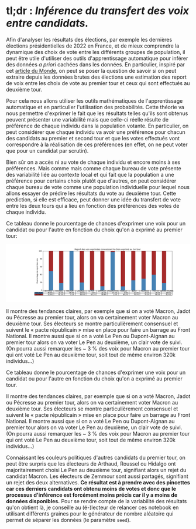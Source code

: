 # tl;dr : *Inférence du transfert des voix entre candidats.*

Afin d'analyser les résultats des élections, par exemple les dernières élections présidentielles de 2022 en France, et de mieux comprendre la dynamique des choix de vote entre les différents groupes de population, il peut être utile d'utiliser des outils d'apprentissage automatique pour inférer des données *a priori* cachées dans les données. En particulier, inspiré par cet [article du Monde](https://www.lemonde.fr/les-decodeurs/article/2022/05/04/election-presidentielle-2022-quels-reports-de-voix-entre-les-deux-tours_6124672_4355770.html), on peut se poser la question de savoir si on peut extraire depuis les données brutes des élections une estimation des report de voix entre les choix de vote au premier tour et ceux qui sont effectués au deuxième tour.

Pour cela nous allons utiliser les outils mathématiques de l'apprentissage automatique et en particulier l'utilisation des probabilités. Cette théorie va nous permettre d'exprimer le fait que les résultats telles qu'ils sont obtenus peuvent présenter une variabilité mais que celle-ci réelle résulte de préférence de chaque individu dans la population votante. En particulier, on peut considérer que chaque individu va avoir une préférence pour chacun des candidats au premier et second tour et que les votes effectués vont correspondre à la réalisation de ces préférences (en effet, on ne peut voter que pour un candidat par scrutin). 

Bien sûr on a accès ni au vote de chaque individu et encore moins à ses préférences. Mais comme mais comme chaque bureau de vote présente des variabilité liée au contexte local et qui fait que la population a une préférence pour certains choix plutôt que d'autres, on peut considérer chaque bureau de vote comme une population individuelle pour lequel nous allons essayer de prédire les résultats du vote au deuxième tour. Cette prediction, si elle est efficace, peut donner une idée du transfert de vote entre les deux tours qui a lieu en fonction des préférences des votes de chaque individu.

Ce tableau donne le pourcentage de chances d'exprimer une voix pour un candidat ou pour l'autre en fonction du choix qu'on a exprimé au premier tour:

![](2022-05-04_transfert-des-voix.png)

Il montre des tendances claires, par exemple que si on a voté Macron, Jadot ou Pécresse au premier tour, alors on va certainement voter Macron au deuxième tour. Ses électeurs se montre particulièrement consensuel et suivent le « pacte républicain » mise en place pour faire un barrage au Front National. Il montre aussi que si on a voté Le Pen ou Dupont-Aignan au premier tour alors on va voter Le Pen au deuxième, un clair vote de suivi. (On pourra aussi remarquer les ~ 3 % des voix pour Macron au premier tour qui ont voté Le Pen au deuxième tour, soit tout de même environ 320k individus…)

Ce tableau donne le pourcentage de chances d'exprimer une voix pour un candidat ou pour l'autre en fonction du choix qu'on a exprimé au premier tour. 

Il montre des tendances claires, par exemple que si on a voté Macron, Jadot ou Pécresse au premier tour, alors on va certainement voter Macron au deuxième tour. Ses électeurs se montre particulièrement consensuel et suivent le « pacte républicain » mise en place pour faire un barrage au Front National. Il montre aussi que si on a voté Le Pen ou Dupont-Aignan au premier tour alors on va voter Le Pen au deuxième, un clair vote de suivi. (On pourra aussi remarquer les ~ 3 % des voix pour Macron au premier tour qui ont voté Le Pen au deuxième tour, soit tout de même environ 320k individus…)

Connaissant les couleurs politiques d'autres candidats du premier tour, on peut être surpris que les électeurs de Arthaud, Roussel ou Hidalgo ont majoritairement choisi Le Pen au deuxième tour, signifiant alors un rejet du candidat Macron. Les électeurs de Zemmour sont aussi partagés, signifiant un rejet des deux alternatives. **Ce résultat est à prendre avec des pincettes car ces derniers candidats ont obtenu moins de votes et donc que le processus d'inférence est forcément moins précis car il y a moins de données disponibles.** Pour se rendre compte de la variabilité des résultats qu'on obtient là, je conseille au (é-)lecteur de relancer ces notebook en utilisant différents graines pour le générateur de nombre aléatoire qui permet de séparer les données (le paramètre `seed`).
